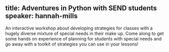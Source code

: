 title: Adventures in Python with SEND students
speaker: hannah-mills
---
An interactive workshop about developing strategies for classes with a hugely diverse mixture of special needs in their make up. Come along to get some hands on experience of planning for students with special needs and go away with a toolkit of strategies you can use in your lessons!
